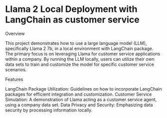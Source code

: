 # Llama 2 Local Deployment with LangChain as customer service

Overview

This project demonstrates how to use a large language model (LLM), specifically Llama 2 7b, in a local environment with LangChain package. The primary focus is on leveraging Llama for customer service applications within a company. By running the LLM locally, users can utilize their own data sets to train and customize the model for specific customer service scenarios.

Features

LangChain Package Utilization: Guidelines on how to incorporate LangChain packages for efficient integration and customization.
Customer Service Simulation: A demonstration of Llama acting as a customer service agent, using a company data set.
Data Privacy and Security: Emphasizing data security by processing information locally.
